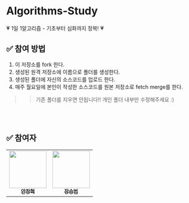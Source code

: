 # Algorithms-Study

💗 1일 1알고리즘 - 기초부터 심화까지 정복! 💗

## ✅ 참여 방법
1. 이 저장소를 fork 한다.
2. 생성된 원격 저장소에 이름으로 폴더를 생성한다.
3. 생성된 폴더에 자신의 소스코드를 업로드 한다.
4. 매주 월요일에 본인이 작성한 소스코드를 원본 저장소로 fetch merge를 한다.

>> 기존 폴더를 지우면 안됩니다!! 개인 폴더 내부만 수정해주세요 :)

<br />
<br />

## ✅ 참여자
<table>
  <tr>
    <td align="center"><a href="https://github.com/JSB1010"><img src="https://avatars.githubusercontent.com/u/78522684?s=400&u=53dff2ad4825bca5f4db84a63d3be8af5372f66d&v=4" width="100px;" alt=""/><br /><sub><b>안창혁</b></sub></a><br /></td>
    <td align="center"><a href="https://github.com/Hyeok95"><img src="https://avatars.githubusercontent.com/u/38302837?v=4?s=100" width="100px;" alt=""/><br /><sub><b>장승범</b></sub></a><br /></td>
  <tr>
</table>

<br />
<br />
